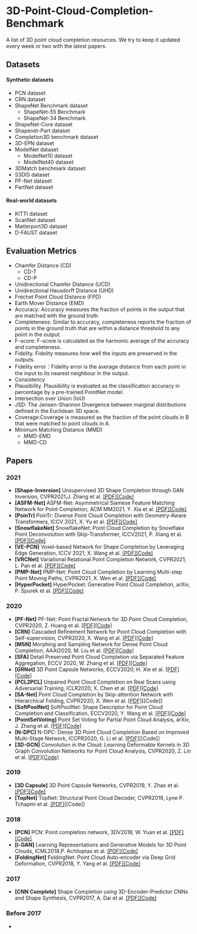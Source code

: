 # 3D-Point-Cloud-Completion-Benchmark
A list of 3D point cloud completion resources. We try to keep it updated every week or two with the latest papers.


## Datasets
#### Synthetic datasets
- PCN dataset
- CRN dataset
- ShapeNet Benchmark dataset
    - ShapeNet-55 Benchmark
    - ShapeNet-34 Benchmark
- ShapeNet-Core dataset
- Shapenet-Part dataset
- Completion3D benchmark dataset
- 3D-EPN dataset
- ModelNet dataset
    - ModelNet10 dataset
    - ModelNet40 dataset
- 3DMatch benchmark dataset
- S3DIS dataset
- PF-Net dataset
- PartNet dataset

#### Real-world datasets
- KITTI dataset
- ScanNet dataset
- Matterport3D dataset
- D-FAUST dataset

## Evaluation Metrics
- Chamfer Distance (CD) 
    - CD-T
    - CD-P
- Unidirectional Chamfer Distance (UCD) 
- Unidirectional Hausdorff Distance (UHD)
- Fréchet Point Cloud Distance (FPD)
- Earth Mover Distance (EMD)
- Accuracy: Accuracy measures the fraction of points in the output that are matched with the ground truth
- Completeness: Similar to accuracy, completeness reports the fraction of points in the ground truth that are within a distance threshold to any point in the output.
- F-score: F-score is calculated as the harmonic average of the accuracy and completeness.
- Fidelity. Fidelity measures how well the inputs are preserved in the outputs.
- Fidelity error：Fidelity error is the average distance from each point in the input to its nearest neighbour in the output.
- Consistency
- Plausibility. Plausibility is evaluated as the classification accuracy in percentage by a pre-trained PointNet model.
- Intersection over Union (IoU)
- JSD: The Jensen-Shannon Divergence between marginal distributions defined in the Euclidean 3D space.
- Coverage:Coverage is measured as the fraction of the point clouds in B that were matched to point clouds in A.
- Minimum Matching Distance (MMD)
    - MMD-EMD
    - MMD-CD 

## Papers

### 2021

- **[Shape-Inversion]** Unsupervised 3D Shape Completion through GAN Inversion, CVPR2021,J. Zhang et al. [[PDF]](https://arxiv.org/abs/2104.13366)[[Code]](https://github.com/junzhezhang/shape-inversion)
- **[ASFM-Net]** ASFM-Net: Asymmetrical Siamese Feature Matching Network for Point Completion,  ACM MM2021, Y. Xia et al. [[PDF]](https://arxiv.org/abs/2104.09587)[[Code]]( https://github.com/Yan-Xia/ASFM-Net)
- **[PoinTr]** PoinTr: Diverse Point Cloud Completion with Geometry-Aware Transformers, ICCV 2021, X. Yu et al. [[PDF]](https://arxiv.org/abs/2108.08839)[[Code]](https://github.com/yuxumin/PoinTr)
- **[SnowflakeNet]** SnowflakeNet: Point Cloud Completion by Snowflake Point Deconvolution with Skip-Transformer, ICCV2021, P. Xiang et al. [[PDF]](https://arxiv.org/abs/2108.04444)[[Code]](https://github.com/AllenXiangX/SnowflakeNet)
- **[VE-PCN]** Voxel-based Network for Shape Completion by Leveraging Edge Generation, ICCV 2021, X. Wang et al. [[PDF]](https://arxiv.org/abs/2108.09936)[[Code]](https://github.com/xiaogangw/VE-PCN)
- **[VRCNet]** Variational Relational Point Completion Network, CVPR2021, L. Pan et al. [[PDF]](https://arxiv.org/abs/2104.10154)[[Code]](https://github.com/paul007pl/VRCNet)
- **[PMP-Net]** PMP-Net: Point Cloud Completion by Learning Multi-step Point Moving Paths, CVPR2021, X. Wen et al. [[PDF]](https://arxiv.org/abs/2012.03408v1)[[Code]](https://github.com/diviswen/PMP-Net)
- **[HyperPocket]** HyperPocket: Generative Point Cloud Completion, arXiv, P. Spurek et al. [[PDF]](https://arxiv.org/abs/2102.05973)[[Code]](https://github.com/gmum/3d-point-clouds-autocomplete)

### 2020

- **[PF-Net]** PF-Net: Point Fractal Network for 3D Point Cloud Completion, CVPR2020, Z. Huang et al. [[PDF]](https://arxiv.org/abs/2003.00410v1)[[Code]](https://github.com/zztianzz/PF-Net-Point-Fractal-Network)
- **[CRN]** Cascaded Refinement Network for Point Cloud Completion with Self-supervision, CVPR2020, X. Wang et al. [[PDF]](https://arxiv.org/abs/2010.08719v1)[[Code]](https://github.com/xiaogangw/cascaded-point-completion)
- **[MSN]** Morphing and Sampling Network for Dense Point Cloud Completion, AAAI2020, M. Liu et al. [[PDF]](https://arxiv.org/abs/1912.00280)[[Code]](https://github.com/TheoDEPRELLE/MSN-Point-Cloud-Completion)
- **[SFA]** Detail Preserved Point Cloud Completion via Separated Feature Aggregation, ECCV 2020, W. Zhang et al. [[PDF]](https://arxiv.org/abs/2007.02374)[[Code]](https://github.com/XLechter/Detail-Preserved-Point-Cloud-Completion-via-SFA)
- **[GRNet]** 3D Point Capsule Networks, ECCV2020, H. Xie et al. [[PDF]](https://arxiv.org/abs/2006.03761v1)[[Code]](https://github.com/hzxie/GRNet)
- **[PCL2PCL]** Unpaired Point Cloud Completion on Real Scans using Adversarial Training, ICLR2020, X. Chen et al. [[PDF]](https://arxiv.org/abs/1904.00069)[[Code]](https://github.com/xuelin-chen/pcl2pcl-gan-pub)
- **[SA-Net]** Point Cloud Completion by Skip-attention Network with Hierarchical Folding, CVPR2020, X. Wen et al. [[PDF]](https://arxiv.org/abs/2005.03871)[[Code]]
- **[SoftPoolNet]** SoftPoolNet: Shape Descriptor for Point Cloud Completion and Classification, ECCV2020, Y. Wang et al. [[PDF]](https://arxiv.org/abs/2008.07358)[[Code]](https://github.com/wangyida/softpool)
- **[PointSetVoting]** Point Set Voting for Partial Point Cloud Analysis, arXiv, J. Zhang et al. [[PDF]](https://arxiv.org/abs/2007.04537v1)[[Code]](https://github.com/junming259/PointSetVoting)
- **[N-DPC]** N-DPC: Dense 3D Point Cloud Completion Based on Improved Multi-Stage Network, ICCPR2020, G. Li et al. [[PDF]](https://dl.acm.org/doi/pdf/10.1145/3436369.3437421)[[Code]]
- **[3D-GCN]** Convolution in the Cloud: Learning Deformable Kernels in 3D Graph Convolution Networks for Point Cloud Analysis, CVPR2020, Z. Lin et al. [[PDF]](https://openaccess.thecvf.com/content_CVPR_2020/papers/Lin_Convolution_in_the_Cloud_Learning_Deformable_Kernels_in_3D_Graph_CVPR_2020_paper.pdf)[[Code]](https://github.com/j1a0m0e4sNTU/3dgcn)


### 2019

- **[3D Capsule]** 3D Point Capsule Networks, CVPR2019, Y. Zhao et al. [[PDF]](https://arxiv.org/pdf/1812.10775)[[Code]](https://tinyurl.com/yxq2tmv3)
- **[TopNet]** TopNet: Structural Point Cloud Decoder, CVPR2019, Lyne P. Tchapmi et al. [[PDF]](https://ieeexplore.ieee.org/document/8953650)[[Code]]

### 2018
- **[PCN]** PCN: Point completion network, 3DV2018, W. Yuan et al. [[PDF]](https://arxiv.org/abs/1808.00671)[[Code]](https://github.com/wentaoyuan/pcn)
- **[l-GAN]** Learning Representations and Generative Models for 3D Point Clouds, ICML2018,P. Achlioptas et al. [[PDF]](https://arxiv.org/abs/1707.02392)[[Code]](http://github.com/optas/latent_3d_points)
- **[FoldingNet]** FoldingNet: Point Cloud Auto-encoder via Deep Grid Deformation, CVPR2018, Y. Yang et al. [[PDF]](https://arxiv.org/abs/1712.07262)[[Code]](http://www.merl.com/research/license#FoldingNet)

### 2017
- **[CNN Complete]** Shape Completion using 3D-Encoder-Predictor CNNs and Shape Synthesis, CVPR2017, A. Dai et al. [[PDF]](https://arxiv.org/abs/1612.00101v2)[[Code]](https://github.com/star-cold/cnncomplete)

### Before 2017

-








